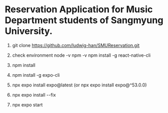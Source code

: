 # Reservation Application for Music Department students of Sangmyung University.

1. git clone https://github.com/ludwig-han/SMUReservation.git

2. check environment
node -v
npm -v
npm install -g react-native-cli

3. npm install

4. npm install -g expo-cli

5. npx expo install expo@latest (or npx expo install expo@^53.0.0)

6. npx expo install --fix

7. npx expo start